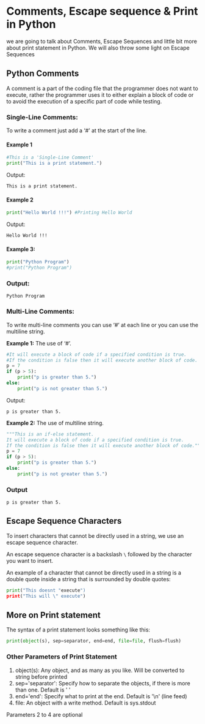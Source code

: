 # Comments, Escape sequence & Print in Python
we are going to talk about Comments, Escape Sequences and little bit more about print statement in Python.
We will also throw some light on Escape Sequences

## Python Comments
A comment is a part of the coding file that the programmer does not want to execute, rather the programmer uses it to either explain a block of code or to avoid the execution of a specific part of code while testing.

### Single-Line Comments:

To write a comment just add a ‘#’ at the start of the line.

#### Example 1

```python
#This is a 'Single-Line Comment'
print("This is a print statement.")
``` 

Output:

```markup
This is a print statement. 
``` 

#### Example 2

```python
print("Hello World !!!") #Printing Hello World
```

Output:

```markup
Hello World !!!
``` 

#### Example 3:

```python
print("Python Program")
#print("Python Program")
``` 

### Output: 

```markup
Python Program
``` 
### Multi-Line Comments:

To write multi-line comments you can use ‘#’ at each line or you can use the multiline string.

**Example 1:** The use of ‘#’.

```python
#It will execute a block of code if a specified condition is true.
#If the condition is false then it will execute another block of code.
p = 7
if (p > 5):
    print("p is greater than 5.")
else:
    print("p is not greater than 5.")
```


Output:

```markup
p is greater than 5.
```


**Example 2:** The use of multiline string.

```python
"""This is an if-else statement.
It will execute a block of code if a specified condition is true.
If the condition is false then it will execute another block of code."""
p = 7
if (p > 5):
    print("p is greater than 5.")
else:
    print("p is not greater than 5.")
```


### Output

```markup
p is greater than 5.
```

## Escape Sequence Characters

To insert characters that cannot be directly used in a string, we use an escape sequence character.

An escape sequence character is a backslash  `\`  followed by the character you want to insert.

An example of a character that cannot be directly used in a string is a double quote inside a string that is surrounded by double quotes:

```python
print("This doesnt "execute")
print("This will \" execute")
```

## More on Print statement
The syntax of a print statement looks something like this:

```python
print(object(s), sep=separator, end=end, file=file, flush=flush)
```

### Other Parameters of Print Statement 
1. object(s): Any object, and as many as you like. Will be converted to string before printed
2. sep='separator': Specify how to separate the objects, if there is more than one. Default is ' '
3. end='end': Specify what to print at the end. Default is '\n' (line feed)
4. file: An object with a write method. Default is sys.stdout

Parameters 2 to 4 are optional

